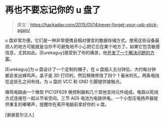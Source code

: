 # 再也不要忘记你的 u 盘了

> 原文：<https://hackaday.com/2015/01/14/never-forget-your-usb-stick-again/>

u 盘非常方便。它们是一种非常便携且相对便宜的数据存储方式。使用这些设备最烦人的地方可能就是当你不可避免地不小心把它忘在某个地方了。如果它包含敏感信息，尤其如此。[Eurekaguy]感受到了你的痛苦，他[开发了一个解决问题的方案](http://www.instructables.com/id/USB-memory-stick-reminder-cap/?ALLSTEPS "Beeping USB Cap")。

[Eurekaguy]为 u 盘设计了一个定制的帽子，在 u 盘插入五分钟后，大约每分钟都会发出蜂鸣声。盖子是 3D 打印的，然后稍微修改了四个 1 毫米的孔。两条电线在这些孔之间布线，为 u 盘的 VCC 和 GND 引脚提供接触点。

蜂鸣电路由一个微型 PIC12F629 微控制器和几个其他支持元件组成。电路以死线方式连接在一起以节省空间。三节 AG5 电池为电路供电。一个小型压电扬声器提供重复的嘟嘟声，提醒你在离开电脑前拿好你的 u 盘。

[谢谢爱尔兰人]
